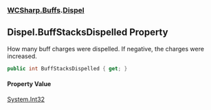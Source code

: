 ### [WCSharp.Buffs](WCSharp.Buffs.md 'WCSharp.Buffs').[Dispel](WCSharp.Buffs.Dispel.md 'WCSharp.Buffs.Dispel')

## Dispel.BuffStacksDispelled Property

How many buff charges were dispelled. If negative, the charges were increased.

```csharp
public int BuffStacksDispelled { get; }
```

#### Property Value
[System.Int32](https://docs.microsoft.com/en-us/dotnet/api/System.Int32 'System.Int32')